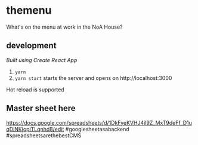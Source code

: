 # themenu
What's on the menu at work in the NoA House?

## development
_Built using Create React App_
1. `yarn`
1. `yarn start` starts the server and opens on http://localhost:3000

Hot reload is supported

## Master sheet here
https://docs.google.com/spreadsheets/d/1DkFyeKVHJ4il9Z_MxT9deFf_D1uqDiNKjopiTLqnhd8/edit
#googlesheetasabackend #spreadsheetsarethebestCMS